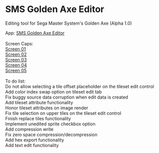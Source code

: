 # SMS Golden Axe Editor
Editing tool for Sega Master System's Golden Axe (Alpha 1.0)

App: <a href="https://github.com/xfixium/SMSGoldenAxeEditor/blob/master/GoldenAxeEditor.exe">SMS Golden Axe Editor</a><br /><br />
Screen Caps:<br />
<a href="http://www.pyxosoft.com/projects/sms_golden_axe/screens/screen_19.png">Screen 01</a><br />
<a href="http://www.pyxosoft.com/projects/sms_golden_axe/screens/screen_20.png">Screen 02</a><br />
<a href="http://www.pyxosoft.com/projects/sms_golden_axe/screens/screen_21.png">Screen 03</a><br />
<a href="http://www.pyxosoft.com/projects/sms_golden_axe/screens/screen_17.png">Screen 04</a><br />
<a href="http://www.pyxosoft.com/projects/sms_golden_axe/screens/screen_22.png">Screen 05</a><br /><br />
To do list:<br />
Do not allow selecting a tile offset placeholder on the tileset edit control<br />
Add color index swap option on tileset edit tab<br />
Fix buggy source data corruption when edit data is created<br />
Add tileset attribute functionality<br />
Honor tileset attributes on image render<br />
Fix tile selection on upper tiles on the tileset edit control<br />
Finish replace tiles functionality<br />
Implement unedited sprite checkbox option<br />
Add compression write<br />
Fix zero space compression/decompression<br />
Add hex export functionality<br />
Add text edit functionality<br />
